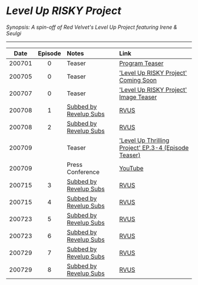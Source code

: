 # _Level Up RISKY Project_

_Synopsis: A spin-off of Red Velvet's Level Up Project featuring Irene & Seulgi_

___
|  Date  | Episode | Notes                          | Link                                                                                 |
|:------:|:-------:|:-------------------------------|:-------------------------------------------------------------------------------------|
| 200701 |    0    | Teaser                         | [Program Teaser](https://youtu.be/Soxv8mHcWYM)                                       |
| 200705 |    0    | Teaser                         | ['Level Up RISKY Project' Coming Soon](https://youtu.be/m_i1eU_f8RI)                 |
| 200707 |    0    | Teaser                         | ['Level Up RISKY Project' Image Teaser](https://youtu.be/eXkx77_G9gk)                |
| 200708 |    1    | [Subbed by Revelup Subs][rvus] | [RVUS](https://www.dailymotion.com/video/x7uz4qm)                                    |
| 200708 |    2    | [Subbed by Revelup Subs][rvus] | [RVUS](https://www.dailymotion.com/video/x7uz4s3)                                    |
| 200709 |         | Teaser                         | ['Level Up Thrilling Project' EP.3-4 (Episode Teaser)](https://youtu.be/vlfebeXfrTo) |
| 200709 |         | Press Conference               | [YouTube](https://youtu.be/qlSnHtfWz70)                                              |
| 200715 |    3    | [Subbed by Revelup Subs][rvus] | [RVUS](https://www.dailymotion.com/video/x7v59xs)                                    |
| 200715 |    4    | [Subbed by Revelup Subs][rvus] | [RVUS](https://www.dailymotion.com/video/x7v5bpp)                                    |
| 200723 |    5    | [Subbed by Revelup Subs][rvus] | [RVUS](https://www.dailymotion.com/video/x7vbl2f)                                    |
| 200723 |    6    | [Subbed by Revelup Subs][rvus] | [RVUS](https://www.dailymotion.com/video/x7vbsc7)                                    |
| 200729 |    7    | [Subbed by Revelup Subs][rvus] | [RVUS](https://www.dailymotion.com/video/x7vgi9c)                                    |
| 200729 |    8    | [Subbed by Revelup Subs][rvus] | [RVUS](https://www.dailymotion.com/video/x7vgiat)                                    |

[rvus]:https://revelupsubs.com/
